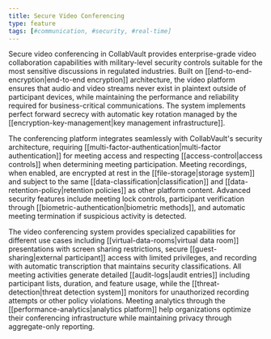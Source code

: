```yaml
---
title: Secure Video Conferencing
type: feature
tags: [#communication, #security, #real-time]
---
```


Secure video conferencing in CollabVault provides enterprise-grade video collaboration capabilities with military-level security controls suitable for the most sensitive discussions in regulated industries. Built on [[end-to-end-encryption|end-to-end encryption]] architecture, the video platform ensures that audio and video streams never exist in plaintext outside of participant devices, while maintaining the performance and reliability required for business-critical communications. The system implements perfect forward secrecy with automatic key rotation managed by the [[encryption-key-management|key management infrastructure]].

The conferencing platform integrates seamlessly with CollabVault's security architecture, requiring [[multi-factor-authentication|multi-factor authentication]] for meeting access and respecting [[access-control|access controls]] when determining meeting participation. Meeting recordings, when enabled, are encrypted at rest in the [[file-storage|storage system]] and subject to the same [[data-classification|classification]] and [[data-retention-policy|retention policies]] as other platform content. Advanced security features include meeting lock controls, participant verification through [[biometric-authentication|biometric methods]], and automatic meeting termination if suspicious activity is detected.

The video conferencing system provides specialized capabilities for different use cases including [[virtual-data-rooms|virtual data room]] presentations with screen sharing restrictions, secure [[guest-sharing|external participant]] access with limited privileges, and recording with automatic transcription that maintains security classifications. All meeting activities generate detailed [[audit-logs|audit entries]] including participant lists, duration, and feature usage, while the [[threat-detection|threat detection system]] monitors for unauthorized recording attempts or other policy violations. Meeting analytics through the [[performance-analytics|analytics platform]] help organizations optimize their conferencing infrastructure while maintaining privacy through aggregate-only reporting.
